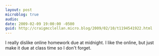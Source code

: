 ```yaml
---
layout: post
microblog: true
audio: 
date: 2009-02-09 19:00:00 -0500
guid: http://craigmcclellan.micro.blog/2009/02/10/t1194541922.html
---
```

I really dislike online homework due at midnight.  I like the online, but just make it due at class time so I don't forget.

